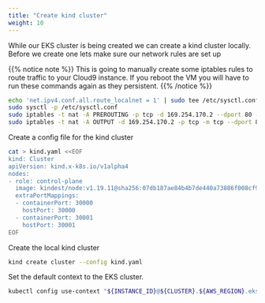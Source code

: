 ```yaml
---
title: "Create kind cluster"
weight: 10
---
```


While our EKS cluster is being created we can create a kind cluster locally.
Before we create one lets make sure our network rules are set up

{{% notice note %}}
This is going to manually create some iptables rules to route traffic to your Cloud9 instance.
If you reboot the VM you will have to run these commands again as they persistent.
{{% /notice %}}

```bash
echo 'net.ipv4.conf.all.route_localnet = 1' | sudo tee /etc/sysctl.conf
sudo sysctl -p /etc/sysctl.conf
sudo iptables -t nat -A PREROUTING -p tcp -d 169.254.170.2 --dport 80 -j DNAT --to-destination 127.0.0.1:51679
sudo iptables -t nat -A OUTPUT -d 169.254.170.2 -p tcp -m tcp --dport 80 -j REDIRECT --to-ports 51679
```

Create a config file for the kind cluster

```bash
cat > kind.yaml <<EOF
kind: Cluster
apiVersion: kind.x-k8s.io/v1alpha4
nodes:
- role: control-plane
  image: kindest/node:v1.19.11@sha256:07db187ae84b4b7de440a73886f008cf903fcf5764ba8106a9fd5243d6f32729
  extraPortMappings:
  - containerPort: 30000
    hostPort: 30000
  - containerPort: 30001
    hostPort: 30001
EOF
```

Create the local kind cluster

```bash
kind create cluster --config kind.yaml
```

Set the default context to the EKS cluster.

```bash
kubectl config use-context "${INSTANCE_ID}@${CLUSTER}.${AWS_REGION}.eksctl.io"
```
